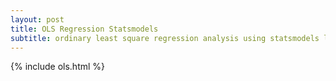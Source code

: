 ```yaml
---
layout: post
title: OLS Regression Statsmodels
subtitle: ordinary least square regression analysis using statsmodels library
---
```



{% include ols.html %}




